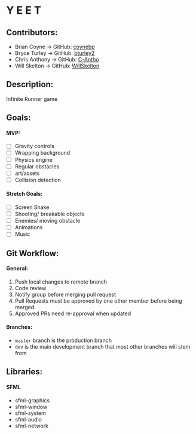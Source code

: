 # Y E E T

## Contributors:
- Brian Coyne $\rightarrow$ GitHub: [coynebp](https://github.com/coynebp)
- Bryce Turley $\rightarrow$ GitHub: [bturley2](https://github.com/bturley2)
- Chris Anthony $\rightarrow$ GitHub: [C-Antho](https://github.com/C-Antho)
- Will Skelton $\rightarrow$ GitHub: [WillSkelton](https://github.com/willskelton)

## Description:
Infinite Runner game

## Goals:

#### MVP:
- [ ] Gravity controls
- [ ] Wrapping background
- [ ] Physics engine
- [ ] Regular obstacles 
- [ ] art/assets
- [ ] Collision detection

#### Stretch Goals:
- [ ] Screen Shake
- [ ] Shooting/ breakable objects
- [ ] Enemies/ moving obstacle
- [ ] Animations
- [ ] Music

## Git Workflow:
#### General:
1. Push local changes to remote branch
2. Code review
3. Notify group before merging pull request
4. Pull Requests must be approved by one other member before being merged
5. Approved PRs need re-approval when updated

#### Branches:
 - `master` branch is the production branch
 - `dev` is the main development branch that most other branches will stem from

## Libraries:
#### SFML
- sfml-graphics	
- sfml-window
- sfml-system
- sfml-audio	
- sfml-network	

